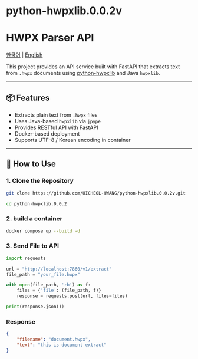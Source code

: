 # python-hwpxlib.0.0.2v

# HWPX Parser API

[한국어](./README_ko.md) | [English](./README.md)



This project provides an API service built with FastAPI that extracts text from `.hwpx` documents using [python-hwpxlib](https://github.com/choijhyeok/python-hwpxlib) and Java `hwpxlib`.

---

## 📦 Features

- Extracts plain text from `.hwpx` files
- Uses Java-based `hwpxlib` via `jpype`
- Provides RESTful API with FastAPI
- Docker-based deployment
- Supports UTF-8 / Korean encoding in container

---

## 🚀 How to Use

### 1. Clone the Repository

```bash
git clone https://github.com/UICHEOL-HWANG/python-hwpxlib.0.0.2v.git

cd python-hwpxlib.0.0.2
```

### 2. build a container 
```bash 
docker compose up --build -d 
```

### 3. Send File to API

```python 
import requests

url = "http://localhost:7860/v1/extract"
file_path = "your_file.hwpx"

with open(file_path, 'rb') as f:
    files = {'file': (file_path, f)}
    response = requests.post(url, files=files)

print(response.json())

```

### Response 

```json
{
    "filename": "document.hwpx",
    "text": "this is document extract"
}
```